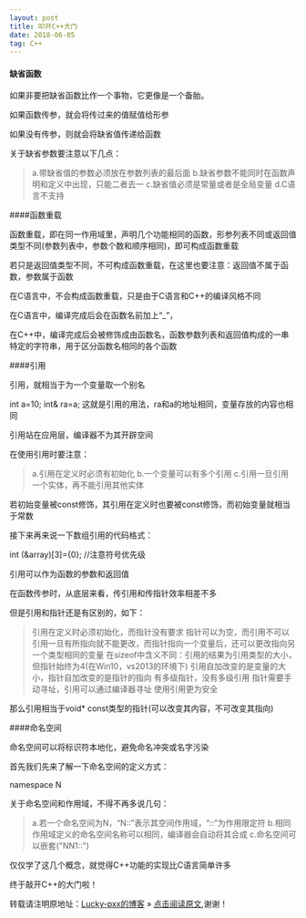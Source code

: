 ```yaml
---
layout: post
title: 叩开C++大门
date: 2018-06-05
tag: C++
---  
```


#### 缺省函数

如果非要把缺省函数比作一个事物，它更像是一个备胎。

如果函数传参，就会将传过来的值赋值给形参

如果没有传参，则就会将缺省值传递给函数

关于缺省参数要注意以下几点：

>a.带缺省值的参数必须放在参数列表的最后面
>b.缺省参数不能同时在函数声明和定义中出现，只能二者去一
>c.缺省值必须是常量或者是全局变量
>d.C语言不支持

####函数重载

函数重载，即在同一作用域里，声明几个功能相同的函数，形参列表不同或返回值类型不同(参数列表中，参数个数和顺序相同)，即可构成函数重载

若只是返回值类型不同，不可构成函数重载，在这里也要注意：返回值不属于函数，参数属于函数

在C语言中，不会构成函数重载，只是由于C语言和C++的编译风格不同

在C语言中，编译完成后会在函数名前加上“_”，

在C++中，编译完成后会被修饰成由函数名，函数参数列表和返回值构成的一串特定的字符串，用于区分函数名相同的各个函数

####引用

引用，就相当于为一个变量取一个别名

 int a=10;
 int& ra=a;
这就是引用的用法，ra和a的地址相同，变量存放的内容也相同

引用站在应用层，编译器不为其开辟空间

在使用引用时要注意：

>a.引用在定义时必须有初始化
>b.一个变量可以有多个引用
>c.引用一旦引用一个实体，再不能引用其他实体

若初始变量被const修饰，其引用在定义时也要被const修饰，而初始变量就相当于常数

接下来再来说一下数组引用的代码格式：

 int (&array)[3]={0}; //注意符号优先级

引用可以作为函数的参数和返回值
 
在函数传参时，从底层来看，传引用和传指针效率相差不多

但是引用和指针还是有区别的，如下：

>引用在定义时必须初始化，而指针没有要求
>指针可以为空，而引用不可以
>引用一旦有所指向就不能更改，而指针指向一个变量后，还可以更改指向另一个类型相同的变量
>在sizeof中含义不同：引用的结果为引用类型的大小，但指针始终为4(在Win10，vs2013的环境下)
>引用自加改变的是变量的大小，指针自加改变的是指针的指向
>有多级指针，没有多级引用
>指针需要手动寻址，引用可以通过编译器寻址
>使用引用更为安全

那么引用相当于void* const类型的指针(可以改变其内容，不可改变其指向)

 
####命名空间

命名空间可以将标识符本地化，避免命名冲突或名字污染

首先我们先来了解一下命名空间的定义方式：

 namespace N

关于命名空间和作用域，不得不再多说几句： 

>a.若一个命名空间为N，“N::”表示其空间作用域，“::”为作用限定符
>b.相同作用域定义的命名空间名称可以相同，编译器会自动将其合成
>c.命名空间可以嵌套("NN1::")


仅仅学了这几个概念，就觉得C++功能的实现比C语言简单许多

终于敲开C++的大门啦！

转载请注明原地址：[Lucky-pxx的博客](http://www.bingoxin.top) » [点击阅读原文](http://www.bingoxin.top/2018/06/%E5%8F%A9%E5%BC%80C++%E5%A4%A7%E9%97%A8/),谢谢！